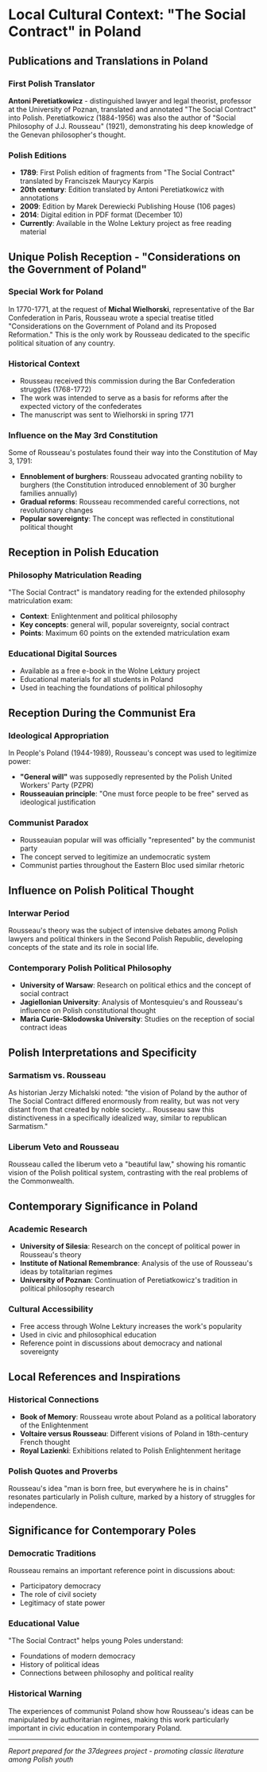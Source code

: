 # Local Cultural Context: "The Social Contract" in Poland

## Publications and Translations in Poland

### First Polish Translator
**Antoni Peretiatkowicz** - distinguished lawyer and legal theorist, professor at the University of Poznan, translated and annotated "The Social Contract" into Polish. Peretiatkowicz (1884-1956) was also the author of "Social Philosophy of J.J. Rousseau" (1921), demonstrating his deep knowledge of the Genevan philosopher's thought.

### Polish Editions
- **1789**: First Polish edition of fragments from "The Social Contract" translated by Franciszek Maurycy Karpis
- **20th century**: Edition translated by Antoni Peretiatkowicz with annotations
- **2009**: Edition by Marek Derewiecki Publishing House (106 pages)
- **2014**: Digital edition in PDF format (December 10)
- **Currently**: Available in the Wolne Lektury project as free reading material

## Unique Polish Reception - "Considerations on the Government of Poland"

### Special Work for Poland
In 1770-1771, at the request of **Michal Wielhorski**, representative of the Bar Confederation in Paris, Rousseau wrote a special treatise titled "Considerations on the Government of Poland and its Proposed Reformation." This is the only work by Rousseau dedicated to the specific political situation of any country.

### Historical Context
- Rousseau received this commission during the Bar Confederation struggles (1768-1772)
- The work was intended to serve as a basis for reforms after the expected victory of the confederates
- The manuscript was sent to Wielhorski in spring 1771

### Influence on the May 3rd Constitution
Some of Rousseau's postulates found their way into the Constitution of May 3, 1791:
- **Ennoblement of burghers**: Rousseau advocated granting nobility to burghers (the Constitution introduced ennoblement of 30 burgher families annually)
- **Gradual reforms**: Rousseau recommended careful corrections, not revolutionary changes
- **Popular sovereignty**: The concept was reflected in constitutional political thought

## Reception in Polish Education

### Philosophy Matriculation Reading
"The Social Contract" is mandatory reading for the extended philosophy matriculation exam:
- **Context**: Enlightenment and political philosophy
- **Key concepts**: general will, popular sovereignty, social contract
- **Points**: Maximum 60 points on the extended matriculation exam

### Educational Digital Sources
- Available as a free e-book in the Wolne Lektury project
- Educational materials for all students in Poland
- Used in teaching the foundations of political philosophy

## Reception During the Communist Era

### Ideological Appropriation
In People's Poland (1944-1989), Rousseau's concept was used to legitimize power:
- **"General will"** was supposedly represented by the Polish United Workers' Party (PZPR)
- **Rousseauian principle**: "One must force people to be free" served as ideological justification

### Communist Paradox
- Rousseauian popular will was officially "represented" by the communist party
- The concept served to legitimize an undemocratic system
- Communist parties throughout the Eastern Bloc used similar rhetoric

## Influence on Polish Political Thought

### Interwar Period
Rousseau's theory was the subject of intensive debates among Polish lawyers and political thinkers in the Second Polish Republic, developing concepts of the state and its role in social life.

### Contemporary Polish Political Philosophy
- **University of Warsaw**: Research on political ethics and the concept of social contract
- **Jagiellonian University**: Analysis of Montesquieu's and Rousseau's influence on Polish constitutional thought
- **Maria Curie-Sklodowska University**: Studies on the reception of social contract ideas

## Polish Interpretations and Specificity

### Sarmatism vs. Rousseau
As historian Jerzy Michalski noted: "the vision of Poland by the author of The Social Contract differed enormously from reality, but was not very distant from that created by noble society... Rousseau saw this distinctiveness in a specifically idealized way, similar to republican Sarmatism."

### Liberum Veto and Rousseau
Rousseau called the liberum veto a "beautiful law," showing his romantic vision of the Polish political system, contrasting with the real problems of the Commonwealth.

## Contemporary Significance in Poland

### Academic Research
- **University of Silesia**: Research on the concept of political power in Rousseau's theory
- **Institute of National Remembrance**: Analysis of the use of Rousseau's ideas by totalitarian regimes
- **University of Poznan**: Continuation of Peretiatkowicz's tradition in political philosophy research

### Cultural Accessibility
- Free access through Wolne Lektury increases the work's popularity
- Used in civic and philosophical education
- Reference point in discussions about democracy and national sovereignty

## Local References and Inspirations

### Historical Connections
- **Book of Memory**: Rousseau wrote about Poland as a political laboratory of the Enlightenment
- **Voltaire versus Rousseau**: Different visions of Poland in 18th-century French thought
- **Royal Lazienki**: Exhibitions related to Polish Enlightenment heritage

### Polish Quotes and Proverbs
Rousseau's idea "man is born free, but everywhere he is in chains" resonates particularly in Polish culture, marked by a history of struggles for independence.

## Significance for Contemporary Poles

### Democratic Traditions
Rousseau remains an important reference point in discussions about:
- Participatory democracy
- The role of civil society
- Legitimacy of state power

### Educational Value
"The Social Contract" helps young Poles understand:
- Foundations of modern democracy
- History of political ideas
- Connections between philosophy and political reality

### Historical Warning
The experiences of communist Poland show how Rousseau's ideas can be manipulated by authoritarian regimes, making this work particularly important in civic education in contemporary Poland.

---

*Report prepared for the 37degrees project - promoting classic literature among Polish youth*